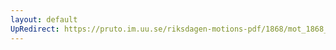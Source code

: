 ```yaml
---
layout: default
UpRedirect: https://pruto.im.uu.se/riksdagen-motions-pdf/1868/mot_1868__ak__67/mot_1868__ak__67-002.pdf
---
```

